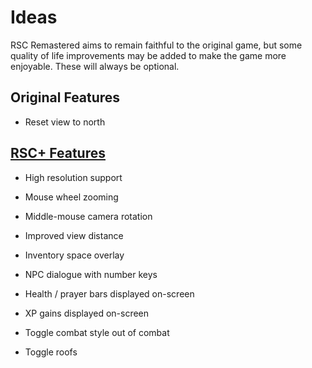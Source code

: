 # Ideas

RSC Remastered aims to remain faithful to the original game, but some quality of life improvements may be added to make the game more enjoyable. These will always be optional.

## Original Features

 - Reset view to north

## [RSC+ Features](https://www.youtube.com/watch?v=rwxdNGl9_4A)

 - High resolution support

 - Mouse wheel zooming

 - Middle-mouse camera rotation

 - Improved view distance

 - Inventory space overlay

 - NPC dialogue with number keys

 - Health / prayer bars displayed on-screen

 - XP gains displayed on-screen

 - Toggle combat style out of combat

 - Toggle roofs
